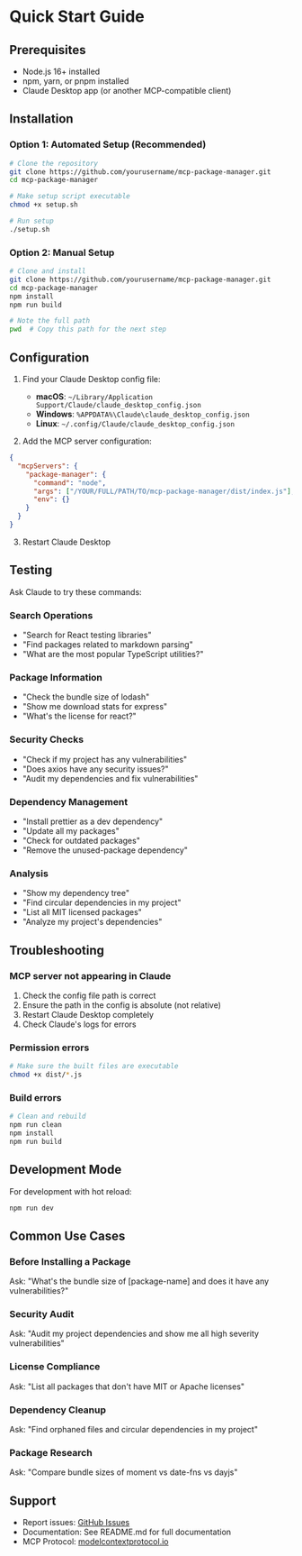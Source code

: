 # Quick Start Guide

## Prerequisites

- Node.js 16+ installed
- npm, yarn, or pnpm installed
- Claude Desktop app (or another MCP-compatible client)

## Installation

### Option 1: Automated Setup (Recommended)

```bash
# Clone the repository
git clone https://github.com/yourusername/mcp-package-manager.git
cd mcp-package-manager

# Make setup script executable
chmod +x setup.sh

# Run setup
./setup.sh
```

### Option 2: Manual Setup

```bash
# Clone and install
git clone https://github.com/yourusername/mcp-package-manager.git
cd mcp-package-manager
npm install
npm run build

# Note the full path
pwd  # Copy this path for the next step
```

## Configuration

1. Find your Claude Desktop config file:
   - **macOS**: `~/Library/Application Support/Claude/claude_desktop_config.json`
   - **Windows**: `%APPDATA%\Claude\claude_desktop_config.json`
   - **Linux**: `~/.config/Claude/claude_desktop_config.json`

2. Add the MCP server configuration:

```json
{
  "mcpServers": {
    "package-manager": {
      "command": "node",
      "args": ["/YOUR/FULL/PATH/TO/mcp-package-manager/dist/index.js"],
      "env": {}
    }
  }
}
```

3. Restart Claude Desktop

## Testing

Ask Claude to try these commands:

### Search Operations
- "Search for React testing libraries"
- "Find packages related to markdown parsing"
- "What are the most popular TypeScript utilities?"

### Package Information
- "Check the bundle size of lodash"
- "Show me download stats for express"
- "What's the license for react?"

### Security Checks
- "Check if my project has any vulnerabilities"
- "Does axios have any security issues?"
- "Audit my dependencies and fix vulnerabilities"

### Dependency Management
- "Install prettier as a dev dependency"
- "Update all my packages"
- "Check for outdated packages"
- "Remove the unused-package dependency"

### Analysis
- "Show my dependency tree"
- "Find circular dependencies in my project"
- "List all MIT licensed packages"
- "Analyze my project's dependencies"

## Troubleshooting

### MCP server not appearing in Claude

1. Check the config file path is correct
2. Ensure the path in the config is absolute (not relative)
3. Restart Claude Desktop completely
4. Check Claude's logs for errors

### Permission errors

```bash
# Make sure the built files are executable
chmod +x dist/*.js
```

### Build errors

```bash
# Clean and rebuild
npm run clean
npm install
npm run build
```

## Development Mode

For development with hot reload:

```bash
npm run dev
```

## Common Use Cases

### Before Installing a Package
Ask: "What's the bundle size of [package-name] and does it have any vulnerabilities?"

### Security Audit
Ask: "Audit my project dependencies and show me all high severity vulnerabilities"

### License Compliance  
Ask: "List all packages that don't have MIT or Apache licenses"

### Dependency Cleanup
Ask: "Find orphaned files and circular dependencies in my project"

### Package Research
Ask: "Compare bundle sizes of moment vs date-fns vs dayjs"

## Support

- Report issues: [GitHub Issues](https://github.com/yourusername/mcp-package-manager/issues)
- Documentation: See README.md for full documentation
- MCP Protocol: [modelcontextprotocol.io](https://modelcontextprotocol.io)